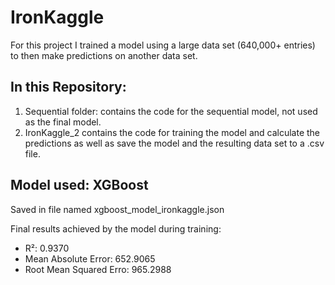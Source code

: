# IronKaggle
For this project I trained a model using a large data set (640,000+ entries) to then make predictions on another data set. 

## In this Repository:
1. Sequential folder: contains the code for the sequential model, not used as the final model.
2. IronKaggle_2 contains the code for training the model and calculate the predictions as well as save the model and the resulting data set to a .csv file.

## Model used: XGBoost
Saved in file named xgboost_model_ironkaggle.json

Final results achieved by the model during training:
- R²: 0.9370
- Mean Absolute Error: 652.9065
- Root Mean Squared Erro: 965.2988
